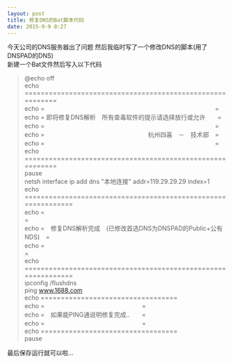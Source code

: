```yaml
---  
layout: post  
title: 修复DNS的Bat脚本代码  
date: 2015-9-9 8:27  
---  
```


今天公司的DNS服务器出了问题 然后我临时写了一个修改DNS的脚本(用了DNSPAD的DNS)  
新建一个Bat文件然后写入以下代码  

>@echo off  
>echo ==========================================================  
>echo =　　　　　　　　　　　　　　　　　　　　　　　　　　　　=  
>echo = 即将修复DNS解析　所有查毒软件的提示请选择放行或允许　　=  
>echo =　　　　　　　　　　　　　　　　　　　　　　　　　　　　=  
>echo =　　　　　　　　　　　　　　　　　杭州四喜　－　技术部　=  
>echo =　　　　　　　　　　　　　　　　　　　　　　　　　　　　=  
>echo ==========================================================  
>pause  
>netsh interface ip add dns "本地连接" addr=119.29.29.29 index=1  
>echo ==============================================================  
>echo =　　　　　　　　　　　　　　　　　　　　　　　　　　　　　　=  
>echo =　修复DNS解析完成　(已修改首选DNS为DNSPAD的Public+公有NDS)　=  
>echo =　　　　　　　　　　　　　　　　　　　　　　　　　　　　　　=  
>echo ==============================================================  
>ipconfig /flushdns  
>ping www.1688.com  
>echo ==================================  
>echo =　　　　　　　　　　　　　　　　=  
>echo =　如果能PING通说明修复完成..　　=  
>echo =　　　　　　　　　　　　　　　　=  
>echo ==================================  
>pause   
  
最后保存运行就可以啦...  